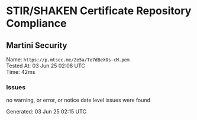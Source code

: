 # STIR/SHAKEN Certificate Repository Compliance

## Martini Security

Name: `https://p.mtsec.me/2e5a/Te7dBeXOs-cM.pem`\
Tested At: 03 Jun 25 02:08 UTC\
Time: 42ms

### Issues

no warning, or error, or notice date level issues were found

Generated: 03 Jun 25 02:15 UTC